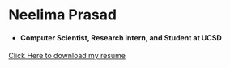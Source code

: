 
# Neelima Prasad

- #### Computer Scientist, Research intern, and Student at UCSD
[Click Here to download my resume](https://github.com/neelimagprasad/neelimagprasad/files/6300357/Neelima.Prasad.resume.pdf)
